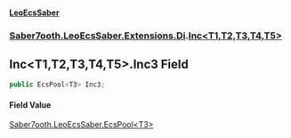 #### [LeoEcsSaber](index.md 'index')
### [Saber7ooth.LeoEcsSaber.Extensions.Di](Saber7ooth.LeoEcsSaber.Extensions.Di.md 'Saber7ooth.LeoEcsSaber.Extensions.Di').[Inc&lt;T1,T2,T3,T4,T5&gt;](Inc_T1,T2,T3,T4,T5_.md 'Saber7ooth.LeoEcsSaber.Extensions.Di.Inc<T1,T2,T3,T4,T5>')

## Inc<T1,T2,T3,T4,T5>.Inc3 Field

```csharp
public EcsPool<T3> Inc3;
```

#### Field Value
[Saber7ooth.LeoEcsSaber.EcsPool&lt;](EcsPool_T_.md 'Saber7ooth.LeoEcsSaber.EcsPool<T>')[T3](Inc_T1,T2,T3,T4,T5_.md#Saber7ooth.LeoEcsSaber.Extensions.Di.Inc_T1,T2,T3,T4,T5_.T3 'Saber7ooth.LeoEcsSaber.Extensions.Di.Inc<T1,T2,T3,T4,T5>.T3')[&gt;](EcsPool_T_.md 'Saber7ooth.LeoEcsSaber.EcsPool<T>')